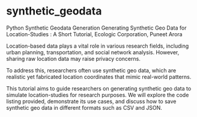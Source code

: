 # synthetic_geodata
Python Synthetic Geodata Generation 
Generating Synthetic Geo Data for Location-Studies : 
A Short Tutorial,
Ecologic Corporation, Puneet Arora 



Location-based data plays a vital role in various research fields, including urban planning, transportation, and social network analysis. However, sharing raw location data may raise privacy concerns. 

To address this, researchers often use synthetic geo data, which are realistic yet fabricated location coordinates that mimic real-world patterns.




This tutorial aims to guide researchers on generating synthetic geo data to simulate location-studies for research purposes. We will explore the code listing provided, demonstrate its use cases, and discuss how to save synthetic geo data in different formats such as CSV and JSON.
